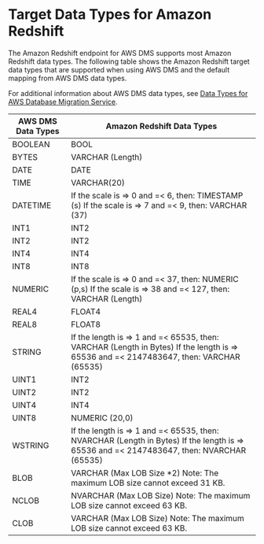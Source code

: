 # Target Data Types for Amazon Redshift<a name="CHAP_Reference.Target.Redshift.DataTypes"></a>

The Amazon Redshift endpoint for AWS DMS supports most Amazon Redshift data types\. The following table shows the Amazon Redshift target data types that are supported when using AWS DMS and the default mapping from AWS DMS data types\.

For additional information about AWS DMS data types, see [Data Types for AWS Database Migration Service](CHAP_Reference.DataTypes.md)\.


| AWS DMS Data Types | Amazon Redshift Data Types | 
| --- | --- | 
| BOOLEAN | BOOL | 
| BYTES | VARCHAR \(Length\) | 
| DATE | DATE | 
| TIME | VARCHAR\(20\) | 
| DATETIME | If the scale is => 0 and =< 6, then:  TIMESTAMP \(s\)  If the scale is => 7 and =< 9, then:  VARCHAR \(37\) | 
| INT1 | INT2 | 
| INT2 | INT2 | 
| INT4 | INT4 | 
| INT8 | INT8 | 
| NUMERIC | If the scale is => 0 and =< 37, then:  NUMERIC \(p,s\)  If the scale is => 38 and =< 127, then:  VARCHAR \(Length\) | 
| REAL4 | FLOAT4 | 
| REAL8 | FLOAT8 | 
| STRING | If the length is => 1 and =< 65535, then:  VARCHAR \(Length in Bytes\)  If the length is => 65536 and =< 2147483647, then:  VARCHAR \(65535\) | 
| UINT1 | INT2 | 
| UINT2 | INT2 | 
| UINT4 | INT4 | 
| UINT8 | NUMERIC \(20,0\) | 
| WSTRING | If the length is => 1 and =< 65535, then:  NVARCHAR \(Length in Bytes\)  If the length is => 65536 and =< 2147483647, then:  NVARCHAR \(65535\) | 
| BLOB | VARCHAR \(Max LOB Size \*2\)  Note: The maximum LOB size cannot exceed 31 KB\. | 
| NCLOB | NVARCHAR \(Max LOB Size\)  Note: The maximum LOB size cannot exceed 63 KB\. | 
| CLOB | VARCHAR \(Max LOB Size\)  Note: The maximum LOB size cannot exceed 63 KB\. | 